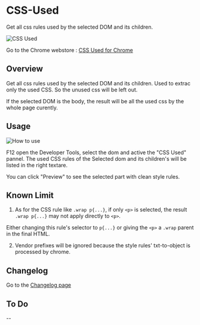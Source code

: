 # CSS-Used

Get all css rules used by the selected DOM and its children.

![CSS Used](http://ww1.sinaimg.cn/large/4e71f332gw1et7h243kgqj203k03ka9v.jpg)

Go to the Chrome webstore : [CSS Used for Chrome](https://chrome.google.com/webstore/detail/css-used/cdopjfddjlonogibjahpnmjpoangjfff)

## Overview

Get all css rules used by the selected DOM and its children. Used to extrac only the used CSS. So the unused css will be left out.

If the selected DOM is the body, the result will be all the used css by the whole page curently.

## Usage

![How to use](http://ww2.sinaimg.cn/large/4e71f332gw1et7h0w4hxdg20i20go1kx.gif)

F12 open the Developer Tools, select the dom and active the "CSS Used" pannel. The used CSS rules of the Selected dom and its children's will be listed in the right textare.

You can click "Preview" to see the selected part with clean style rules.

## Known Limit

1. As for the CSS rule like `.wrap p{...}`, if only `<p>` is selected, the result `.wrap p{...}` may not apply directly to `<p>`.

 Either changing this rule's selector to `p{...}` or giving the `<p>` a `.wrap` parent in the final HTML.

2. Vendor prefixes will be ignored because the style rules' txt-to-object is processed by chrome.

## Changelog

Go to the [Changelog page](CHANGELOG.md)

## To Do

 --
